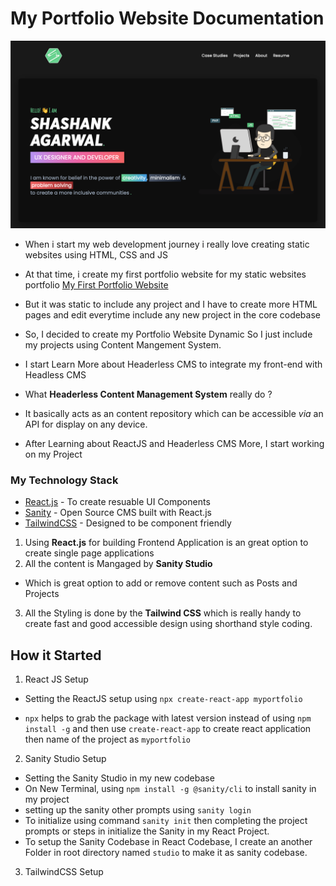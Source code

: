 # My Portfolio Website Documentation

![Homepage of Portfolio](./src/header-image.png)

- When i start my web development journey i really love creating static websites using HTML, CSS and JS
- At that time, i create my first portfolio website for my static websites portfolio [My First Portfolio Website](https://shashankagarwal.netlify.app)
- But it was static to include any project and I have to create more HTML pages and edit everytime include any new project in the core codebase
- So, I decided to create my Portfolio Website Dynamic So I just include my projects using Content Mangement System.

- I start Learn More about Headerless CMS to integrate my front-end with Headless CMS
- What **Headerless Content Management System** really do ?
- It basically acts as an content repository which can be accessible _via_ an API for display on any device.

- After Learning about ReactJS and Headerless CMS More, I start working on my Project

### My Technology Stack

- [React.js](https://reactjs.org) - To create resuable UI Components
- [Sanity](https://www.sanity.io/docs/sanity-studio) - Open Source CMS built with React.js
- [TailwindCSS](https://tailwindcss.com) - Designed to be component friendly

1. Using **React.js** for building Frontend Application is an great option to create single page applications
2. All the content is Mangaged by **Sanity Studio**

- Which is great option to add or remove content such as Posts and Projects

3. All the Styling is done by the **Tailwind CSS** which is really handy to create fast and good accessible design using shorthand style coding.

## How it Started

1. React JS Setup

- Setting the ReactJS setup using `npx create-react-app myportfolio`

- `npx` helps to grab the package with latest version instead of using `npm install -g` and then use `create-react-app` to create react application then name of the project as `myportfolio`

2. Sanity Studio Setup

- Setting the Sanity Studio in my new codebase
- On New Terminal, using `npm install -g @sanity/cli` to install sanity in my project
- setting up the sanity other prompts using `sanity login`
- To initialize using command `sanity init` then completing the project prompts or steps in initialize the Sanity in my React Project.
- To setup the Sanity Codebase in React Codebase, I create an another Folder in root directory named `studio` to make it as sanity codebase.

3. TailwindCSS Setup
